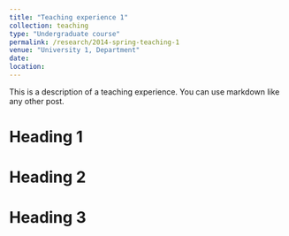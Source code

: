 ```yaml
---
title: "Teaching experience 1"
collection: teaching
type: "Undergraduate course"
permalink: /research/2014-spring-teaching-1
venue: "University 1, Department"
date: 
location: 
---
```


This is a description of a teaching experience. You can use markdown like any other post.

Heading 1
======

Heading 2
======

Heading 3
======